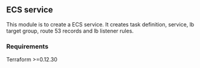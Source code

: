 ## ECS service

This module is to create a ECS service. It creates task definition, service, lb target group, route 53 records and lb listener rules.

### Requirements

Terraform >=0.12.30
